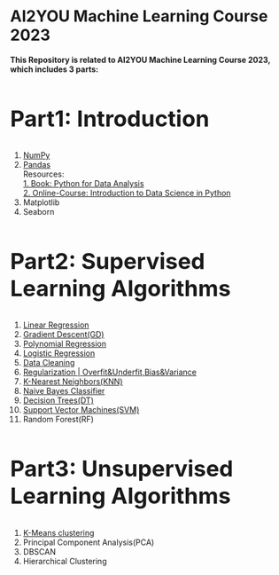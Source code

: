 <!DOCTYPE html>
<html>
<body>
    <h1> AI2YOU Machine Learning Course 2023 </h1>

<b> This Repository is related to AI2YOU Machine Learning Course 2023, which includes 3 parts:</b>
<br>

<h2 style="font-size:40px">Part1: Introduction</h2>
<ol>
  <a href=https://github.com/aminizahra/ML_AI2YOU/tree/main/lecture/ML%20Libraries><li>NumPy</li></a>
  <a href=https://github.com/aminizahra/ML_AI2YOU/tree/main/lecture/ML%20Libraries><li>Pandas</li></a>
      Resources:
      <br><a href="https://github.com/aminizahra/ML_AI2YOU/blob/main/Books/Python%20for%20Data%20Analysis%20Data%20Wrangling%20with%20Pandas%2C%20NumPy%2C%20and%20IPython%20(Wes%20McKinney).pdf">1. Book: Python for Data Analysis</a>
      <br><a href="https://www.coursera.org/learn/python-data-analysis/home/welcome">2. Online-Course: Introduction to Data Science in Python</a>
  <li>Matplotlib</li>
  <li>Seaborn</li>
 </ol>
<h2 style="font-size:40px">Part2: Supervised Learning Algorithms</h2>
<ol>
  <a href=https://github.com/aminizahra/ML_AI2YOU/tree/main/lecture/S1_LinearRegression><li>Linear Regression</li></a>
  <a href=https://github.com/aminizahra/ML_AI2YOU/tree/main/lecture/S2_LinearRegression%26GradientDescent><li>Gradient Descent(GD)</li></a>
  <a href=https://github.com/aminizahra/ML_AI2YOU/tree/main/lecture/S3_PolynomiaRegression><li>Polynomial Regression</li></a>
  <a href=https://github.com/aminizahra/ML_AI2YOU/tree/main/lecture/S4_LogisticRegression><li>Logistic Regression</li></a>
  <a href=https://github.com/aminizahra/ML_AI2YOU/tree/main/lecture/S5_DataCleaning><li>Data Cleaning</li></a>
  <a href=https://github.com/aminizahra/ML_AI2YOU/tree/main/lecture/S6_Regularization><li>Regularization | Overfit&Underfit,Bias&Variance</li></a>
  <a href=https://github.com/aminizahra/ML_AI2YOU/tree/main/lecture/S7_K-NearestNeighbors(KNN)><li>K-Nearest Neighbors(KNN)</li></a>
  <a href=https://github.com/aminizahra/ML_AI2YOU/tree/main/lecture/S8_NaiveBayesClassifier><li>Naive Bayes Classifier</li></a>
  <a href=https://github.com/aminizahra/ML_AI2YOU/tree/main/lecture/S9_DecisionTree><li>Decision Trees(DT)</li></a>
  <a href=https://github.com/aminizahra/ML_AI2YOU/tree/main/lecture/S10_SupportVectorMachines(SVM)><li>Support Vector Machines(SVM)</li></a>
  <li>Random Forest(RF)</li>
 </ol>
<h2 style="font-size:40px">Part3: Unsupervised Learning Algorithms</h2>
<ol>
  <a href=https://github.com/aminizahra/ML_AI2YOU/tree/main/lecture/S11_K-meansClustering><li>K-Means clustering</li></a>
  <li>Principal Component Analysis(PCA)</li>
  <li>DBSCAN</li>
  <li>Hierarchical Clustering</li>
 </ol>
